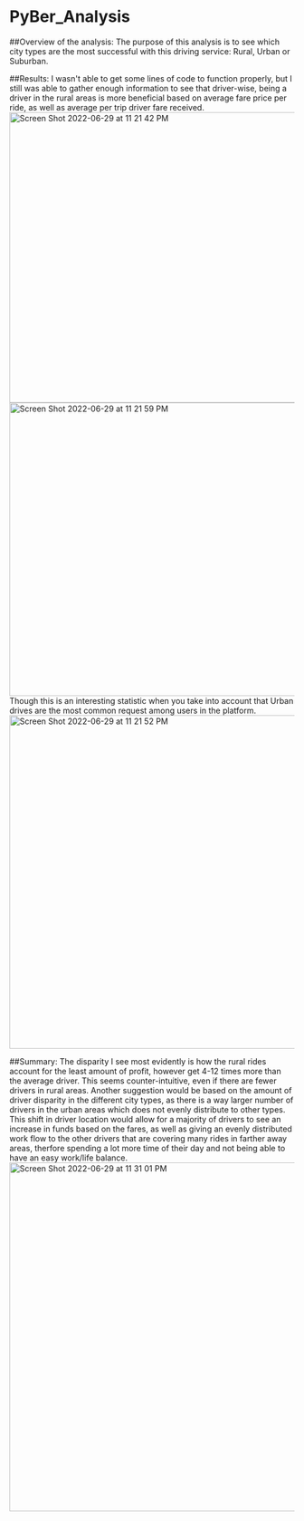 # PyBer_Analysis
##Overview of the analysis:
The purpose of this analysis is to see which city types are the most successful with this driving service: Rural, Urban or Suburban.

##Results:
I wasn't able to get some lines of code to function properly, but I still was able to gather enough information to see that driver-wise, being a driver in the rural areas is more beneficial based on average fare price per ride, as well as average per trip driver fare received.
<img width="513" alt="Screen Shot 2022-06-29 at 11 21 42 PM" src="https://user-images.githubusercontent.com/70240501/176607027-6d29e1ba-bce3-42dc-b40a-1c5240f20fc1.png">
<img width="518" alt="Screen Shot 2022-06-29 at 11 21 59 PM" src="https://user-images.githubusercontent.com/70240501/176607189-f3ec8584-360d-4bdf-b23a-daf5a9013fa6.png">
Though this is an interesting statistic when you take into account that Urban drives are the most common request among users in the platform.
<img width="589" alt="Screen Shot 2022-06-29 at 11 21 52 PM" src="https://user-images.githubusercontent.com/70240501/176607360-8eaa961f-3cf1-4b8b-a0fd-3e811f80e26d.png">

##Summary: 
The disparity I see most evidently is how the rural rides account for the least amount of profit, however get 4-12 times more than the average driver. This seems counter-intuitive, even if there are fewer drivers in rural areas. Another suggestion would be based on the amount of driver disparity in the different city types, as there is a way larger number of drivers in the urban areas which does not evenly distribute to other types. This shift in driver location would allow for a majority of drivers to see an increase in funds based on the fares, as well as giving an evenly distributed work flow to the other drivers that are covering many rides in farther away areas, therfore spending a lot more time of their day and not being able to have an easy work/life balance.
<img width="616" alt="Screen Shot 2022-06-29 at 11 31 01 PM" src="https://user-images.githubusercontent.com/70240501/176608252-7401d3fa-6bfa-4c66-ae53-4946ab2f97c7.png">
